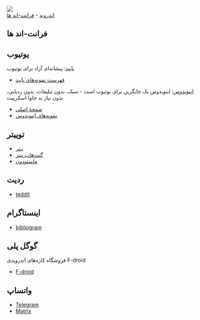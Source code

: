 <img src="https://github.com/nimafanniasl/FreeSoftwareAlts/raw/main/screenshots/README_Image.png"><br>
[اندروید](Android.md) - [فرانت-اند ها](#فرانت-اند-ها)
## فرانت-اند ها
## یوتیوب

[پایپد](https://github.com/TeamPiped/Piped): پیشانه‌ای آزاد برای یوتیوب<br>

* [فهرست نمونه‌های پایپد](https://github.com/TeamPiped/Piped/wiki/Instances)

[اینویدوس](https://github.com/iv-org/invidious): اینویدوس یک جایگزین برای یوتیوب است - سبک، بدون تبلیغات، بدون ردیابی، بدون نیاز به جاوا اسکریپت<br>

* [صفحهٔ اصلی](https://invidious.io)
* [نمونه‌های اینویدوس](https://docs.invidious.io/instances)

## توییتر

* [نیتر](https://nitter.net)
* [گیت‌هاب نیتر](https://github.com/zedeus/nitter)
* [ماستودون](https://joinmastodon.org)

## ردیت

* [teddit](https://teddit.net)

## اینستاگرام

* [bibliogram](https://bibliogram.art)

## گوگل پلی

فروشگاه کاره‌های اندرویدی F-droid

* [F-droid](https://www.f-droid.org/en)

## واتساپ
* [Telegram](https://telegram.org)
* [Matrix](https://matrix.org)
